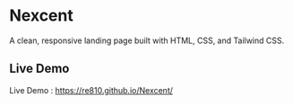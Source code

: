# Nexcent
A clean, responsive landing page built with HTML, CSS, and Tailwind CSS.

## Live Demo
Live Demo :  https://re810.github.io/Nexcent/

